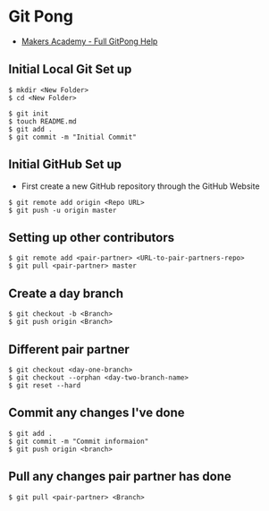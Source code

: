 # Git Pong

* [Makers Academy - Full GitPong Help](https://github.com/makersacademy/course/blob/61d35818fa65f1e7acbaab634b31b5e78c9b5f13/pills/github_pong.md)

## Initial Local Git Set up
```shell
$ mkdir <New Folder>
$ cd <New Folder>

$ git init
$ touch README.md
$ git add .
$ git commit -m "Initial Commit"
```

## Initial GitHub Set up
* First create a new GitHub repository through the GitHub Website
```shell
$ git remote add origin <Repo URL>
$ git push -u origin master
```

## Setting up other contributors
```shell
$ git remote add <pair-partner> <URL-to-pair-partners-repo>
$ git pull <pair-partner> master
```

## Create a day branch
```shell
$ git checkout -b <Branch>
$ git push origin <Branch>
```

## Different pair partner
```shell
$ git checkout <day-one-branch>
$ git checkout --orphan <day-two-branch-name>
$ git reset --hard
```

## Commit any changes I've done
```shell
$ git add .
$ git commit -m "Commit informaion"
$ git push origin <branch>
```

## Pull any changes pair partner has done
```shell
$ git pull <pair-partner> <Branch>
```
